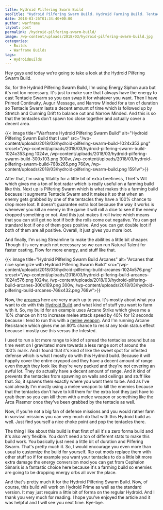 ```yaml
---
title: Hydroid Pilfering Swarm Build
seoTitle: "Hydroid Pilfering Swarm Build. Hydroid Farming Build. Tentacle build"
date: 2018-03-26T01:34:40+00:00
author: warframe
layout: post
permalink: /hydroid-pilfering-swarm-build/
image: /wp-content/uploads/2018/03/hydroid-pilfering-swarm-build.jpg
categories:
  - Builds
  - Warframe Builds
tags:
  - HydroidBuilds
---
```

<span>Hey guys and today we’re going to take a look at the Hydroid Pilfering Swarm Build.</span><!--more-->

So, for the Hydroid Pilfering Swarm Build, I'm using Energy Siphon aura but it's not too necessary. It's just to make sure that I always have the energy to cast Tentacle Swarm so you can swap it for whatever you want. Then I have Primed Continuity, Augur Message, and Narrow Minded for a ton of duration so Tentacle Swarm lasts a decent amount of time which is followed up by Stretch and Cunning Drift to balance out and Narrow Minded. And this is so that the tentacles don't spawn too close together and actually cover a decent area.

{{< image title="Warframe Hydroid Pilfering Swarm Build" alt="Hydroid Pilfering Swarm Build that I use" src="/wp-content/uploads/2018/03/hydroid-pilfering-swarm-build-1024x353.png" srcset="/wp-content/uploads/2018/03/hydroid-pilfering-swarm-build-1024x353.png 1024w, /wp-content/uploads/2018/03/hydroid-pilfering-swarm-build-300x103.png 300w, /wp-content/uploads/2018/03/hydroid-pilfering-swarm-build-768x265.png 768w, /wp-content/uploads/2018/03/hydroid-pilfering-swarm-build.png 1591w">}}

After that, I'm using Vitality for a little bit of extra beefiness, Thief's Wit which gives me a ton of loot radar which is really useful on a farming build like this. Next up is Pilfering Swarm which is what makes this a farming build because it augments Tentacle Swarm and it makes it so that when an enemy gets grabbed by one of the tentacles they have a 100% chance to drop more loot. It doesn't guarantee extra loot because the way it works is whenever you kill an enemy in the game it will roll a dice to see if the enemy dropped something or not. And this just makes it roll twice which means that you can still get no loot if both the rolls come out negative. You can get standard loot if one of them goes positive. And you can get double loot if both of them are all positive. Overall, it just gives you more loot.

And finally, I'm using Streamline to make the abilities a little bit cheaper. Though it is very much not necessary so we can run Natural Talent for faster casting, Flow for more energy, and stuff like that.

{{< image title="Hydroid Pilfering Swarm Build Arcanes" alt="Arcanes that nice synergize with Hydroid Pilfering Swarm Build" src="/wp-content/uploads/2018/03/hydroid-pilfering-build-arcanes-1024x576.png" srcset="/wp-content/uploads/2018/03/hydroid-pilfering-build-arcanes-1024x576.png 1024w, /wp-content/uploads/2018/03/hydroid-pilfering-build-arcanes-300x169.png 300w, /wp-content/uploads/2018/03/hydroid-pilfering-build-arcanes-768x432.png 768w">}}

Now, the [arcanes](https://warframeblog.com/arcane-rework/) here are very much up to you. It's mostly about what you want to do with this [Hydroid Build](https://warframeblog.com/hydroid-puddle-build/) and what kind of stuff you want to farm with it. So, my build for an example uses Arcane Strike which gives me a 10% chance on hit to increase melee attack speed by 40% for 12 seconds because I tend to run this with a [melee weapon](https://warframeblog.com/melee-weapons/). And I'm running Arcane Resistance which gives me an 80% chance to resist any toxin status effect because I mostly use this versus the Infested.

I used to run a lot more range to kind of spread the tentacles around but as time went on I gravitated more towards a less range sort of around the 100% mark. And I found that it's kind of like the sweet spot for infested defense which is what I mostly do with this Hydroid build. Because it will happily cover the entire cryopod and they have a decent amount of range even though they look like they're very packed and they're not covering an awful lot. They do actually have a decent amount of range. And it kind of prevents the tentacles from spawning on walls and ceilings and stuff like that. So, it spawns them exactly where you want them to be. And as I've said already I'm mostly using a melee weapon to kill the enemies because that the tentacles don't have to kill them for the extra loot they just have to grab them so you can kill them with a melee weapon or something like the Arca Plasmor once they've been grabbed by the tentacle as well.

Now, if you're not a big fan of defense missions and you would rather farm in survival missions you can very much do that with this Hydroid build as well. Just find yourself a nice choke point and pop the tentacles there.

The thing I like about this build is that first of all it's a zero forma build and it's also very flexible. You don't need a ton of different stats to make this build work. You basically just need a little bit of duration and Pilfering Swarm. That's pretty much it. So, I would encourage you even more than usual to customize the build for yourself. Rip out mods replace them with other stuff so if for example you want your tentacles to do a little bit more extra damage the energy conversion mod you can get from Cephalon Simaris is a fantastic choice here because it's a farming build so enemies are going to be dropping energy orbs all over the place.

And that's pretty much it for the Hydroid Pilfering Swarm Build. Now, of course, this build will work on Hydroid Prime as well as the standard version. It may just require a little bit of forma on the regular Hydroid. And I thank you very much for reading. I hope you've enjoyed the article and it was helpful and I will see you next time. Bye-bye.